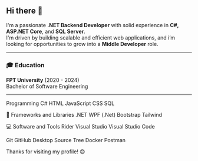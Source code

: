 ## Hi there 👋

I'm a passionate **.NET Backend Developer** with solid experience in **C#, ASP.NET Core**, and **SQL Server**.  
I'm driven by building scalable and efficient web applications, and i’m looking for opportunities to grow into a **Middle Developer** role.

---
### 🎓 Education
**FPT University** (2020 - 2024)  
Bachelor of Software Engineering  

---

 Programming
C# HTML JavaScript CSS SQL

🧰 Frameworks and Libraries
.NET WPF (.Net) Bootstrap Tailwind

💻 Software and Tools
Rider Visual Studio Visual Studio Code

Git GitHub Desktop Source Tree Docker Postman

Thanks for visiting my profile! 😊
